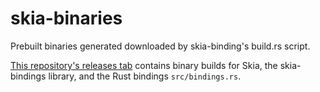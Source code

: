 # skia-binaries
Prebuilt binaries generated downloaded by skia-binding's build.rs script.

[This repository's releases tab](https://github.com/penpot/skia-binaries/releases) contains binary builds for Skia, the skia-bindings library, and the Rust bindings `src/bindings.rs`. 